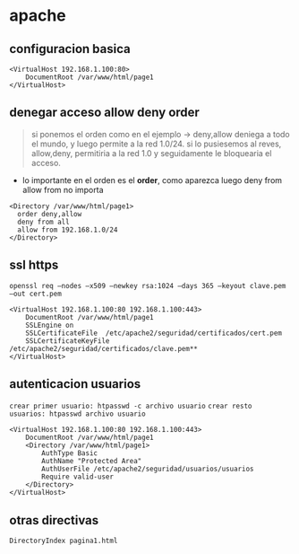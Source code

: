 
# apache

## configuracion basica
```
<VirtualHost 192.168.1.100:80>
	DocumentRoot /var/www/html/page1
</VirtualHost>
```


## denegar acceso allow deny order

> si ponemos el orden como en el ejemplo -> deny,allow deniega a todo el mundo, y
> luego permite a la red 1.0/24. si lo pusiesemos al reves, allow,deny, permitiria a la red 1.0 y seguidamente le bloquearia el acceso.

* lo importante en el orden es el **order**, como aparezca luego deny from allow from no importa

```
<Directory /var/www/html/page1>
  order deny,allow
  deny from all
  allow from 192.168.1.0/24
</Directory>
```

## ssl https

`openssl req –nodes –x509 –newkey rsa:1024 –days 365 –keyout clave.pem –out cert.pem`

```
<VirtualHost 192.168.1.100:80 192.168.1.100:443>
	DocumentRoot /var/www/html/page1
	SSLEngine on
	SSLCertificateFile	/etc/apache2/seguridad/certificados/cert.pem
	SSLCertificateKeyFile /etc/apache2/seguridad/certificados/clave.pem**
</VirtualHost>

```

## autenticacion usuarios

`crear primer usuario: htpasswd -c archivo usuario`
`crear resto usuarios: htpasswd archivo usuario`

```
<VirtualHost 192.168.1.100:80 192.168.1.100:443>
	DocumentRoot /var/www/html/page1
	<Directory /var/www/html/page1>
		AuthType Basic
		AuthName "Protected Area"
		AuthUserFile /etc/apache2/seguridad/usuarios/usuarios
		Require valid-user
	</Directory>
</VirtualHost>

```

## otras directivas

`DirectoryIndex pagina1.html`
